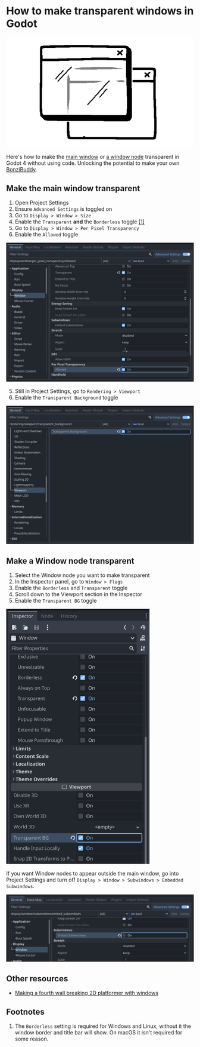 <!-- thumbnail: ./window_on_window.gif -->
<!-- twitterSocialImage: ./window_on_window.gif -->
<!-- dateUpdated: 2023-08-20 -->

# How to make transparent windows in Godot

![Illustration of a transparent window on top of another window](./window_on_window.gif)

Here's how to make the [main window](#make-the-main-window-transparent) or [a window node](#make-a-window-node-transparent) transparent in Godot 4 without using code. Unlocking the potential to make your own [BonziBuddy](https://en.wikipedia.org/wiki/BonziBuddy).

## Make the main window transparent

1. Open Project Settings
2. Ensure `Advanced Settings` is toggled on
3. Go to `Display > Window > Size`
4. Enable the `Transparent` **and** the `Borderless` toggle <a href="#footnote-1">[1]</a>
5. Go to `Display > Window > Per Pixel Transparency`
6. Enable the `Allowed` toggle

![Screenshot of the per pixel transparency setting](./sub_pixel_transparent_screenshot.png)

5. Still in Project Settings, go to `Rendering > Viewport`
6. Enable the `Transparent Background` toggle

![Screenshot of the transparent viewport background setting](./transparent_background_screenshot.png)

## Make a Window node transparent

1. Select the Window node you want to make transparent
2. In the Inspector panel, go to `Window > Flags`
3. Enable the `Borderless` and `Transparent` toggle
4. Scroll down to the Viewport section in the Inspector
5. Enable the `Transparent BG` toggle

<img src="./inspector_screenshot.png" width="385"/>

If you want Window nodes to appear outside the main window, go into Project Settings and turn off `Display > Window > Subwindows > Embedded Subwindows`.

![Screenshot of the embedded subwindows setting](./subwindows_screenshot.png)

## Other resources

- [Making a fourth wall breaking 2D platformer with windows](https://github.com/geegaz/Multiple-Windows-tutorial#part-1---using-godot-4s-window)

## Footnotes

<ol>
  <li id="footnote-1">
    The <code>Borderless</code> setting is required for Windows and Linux, without it the window border and title bar will show. On macOS it isn't required for some reason.
  </li>
</ol>

<script>
  const FOOTNOTE_BUBBLE_WIDTH = 430;

  const footnoteLinks = Array.from(document.querySelectorAll('a[href^="#footnote-"]'))
  const footnotes = Array.from(document.querySelectorAll('li[id^="#footnote-"]'));

  const closeFootnoteBubble = (event) => {
    const target = event.target;
    if (target && target.hasAttribute('href') && target.getAttribute('href').includes('#footnote-')) {
      return
    }

    const existingBubble = document.querySelector('.footnote-bubble');

    if (existingBubble) {
      document.body.removeChild(existingBubble);
    }

    document.body.removeEventListener('click', closeFootnoteBubble);
  }

  const handleFootnoteLinkClick = (event) => {
    if (document.body.offsetWidth < 500) {
      return;
    }

    event.preventDefault();

    const target = event.currentTarget
    const id = target.getAttribute('href');

    // Nice, the `href` includes a hash, so it just works as a ID selector.
    const footnote = document.querySelector(id);

    if (!footnote) {
      return;
    }

    const existingBubble = document.querySelector('.footnote-bubble');

    if (existingBubble) {
      document.body.removeChild(existingBubble);

      const existingBubbleId = existingBubble.getAttribute('data-footnote-id');

      // Toggle the bubble on and off if clicking the same footnote.
      if (existingBubbleId === id) {
        return
      }
    }

    const bubble = document.createElement('div');

    bubble.setAttribute('class', 'footnote-bubble');
    bubble.setAttribute('data-footnote-id', id)

    bubble.innerHTML = footnote.innerHTML

    bubble.style.position = "absolute"
    bubble.style.width = FOOTNOTE_BUBBLE_WIDTH;
    bubble.style.top = target.offsetTop + 50;
    bubble.style.left = target.offsetLeft - (FOOTNOTE_BUBBLE_WIDTH / 2);
    bubble.style.background = 'black';
    bubble.style.color = 'white';
    bubble.style.padding = 20;
    bubble.style.borderRadius = '30px';
    bubble.style.lineHeight = 1.3
    bubble.style.fontFamily = "inherit";
    bubble.style.border = "3px solid white";
    bubble.style.boxShadow = "0 0 0 3px black, 0px 5px 20px rgba(0, 0, 0, 0.5)";
    bubble.style.fontSize = 18;

    document.body.appendChild(bubble);

    document.body.addEventListener('click', closeFootnoteBubble);
  };

  for (const link of footnoteLinks) {
    link.textContent = link.textContent.replace('[', '').replace(']', '');
    link.addEventListener('click', handleFootnoteLinkClick)
  }
</script>
